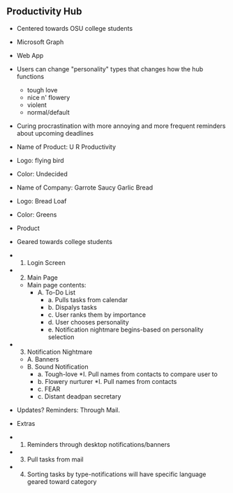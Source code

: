 ## Productivity Hub 

* Centered towards OSU college students
* Microsoft Graph
* Web App
* Users can change "personality" types that changes how the hub functions
    * tough love 
    * nice n' flowery
    * violent
    * normal/default
* Curing procrastination with more annoying and more frequent reminders about upcoming deadlines
 

* Name of Product: U R Productivity
* Logo: flying bird
* Color: Undecided
* Name of Company: Garrote Saucy Garlic Bread
* Logo: Bread Loaf
* Color: Greens

* Product
* Geared towards college students
* 1. Login Screen
* 2. Main Page
    * Main page contents: 
        * A. To-Do List
            * a. Pulls tasks from calendar
            * b. Dispalys tasks
            * c. User ranks them by importance
            * d. User chooses personality
            * e. Notification nightmare begins-based on personality selection
* 3. Notification Nightmare
    * A. Banners
    * B. Sound Notification
        * a. Tough-love
            *I. Pull names from contacts to compare user to
        * b. Flowery nurturer
            *I. Pull names from contacts 
        * c. FEAR
        * c. Distant deadpan secretary

* Updates? Reminders: Through Mail.

* Extras
* 1. Reminders through desktop notifications/banners
* 3. Pull tasks from mail
* 4. Sorting tasks by type-notifications will have specific language geared toward category